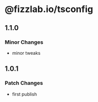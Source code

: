 # @fizzlab.io/tsconfig

## 1.1.0

### Minor Changes

- minor tweaks

## 1.0.1

### Patch Changes

- first publish
